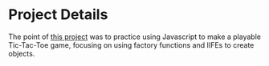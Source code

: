 # Project Details
The point of [this project](https://www.theodinproject.com/lessons/node-path-javascript-tic-tac-toe)
was to practice using Javascript to make a playable Tic-Tac-Toe game, focusing on using factory functions
and IIFEs to create objects.